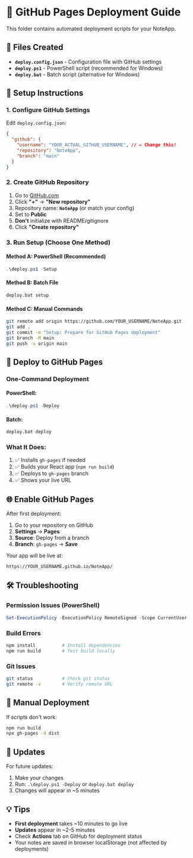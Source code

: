 # 🚀 GitHub Pages Deployment Guide

This folder contains automated deployment scripts for your NoteApp.

## 📁 Files Created

- **`deploy.config.json`** - Configuration file with GitHub settings
- **`deploy.ps1`** - PowerShell script (recommended for Windows)
- **`deploy.bat`** - Batch script (alternative for Windows)

## 🔧 Setup Instructions

### 1. Configure GitHub Settings

Edit `deploy.config.json`:

```json
{
  "github": {
    "username": "YOUR_ACTUAL_GITHUB_USERNAME", // ← Change this!
    "repository": "NoteApp",
    "branch": "main"
  }
}
```

### 2. Create GitHub Repository

1. Go to [GitHub.com](https://github.com)
2. Click **"+"** → **"New repository"**
3. Repository name: **`NoteApp`** (or match your config)
4. Set to **Public**
5. **Don't** initialize with README/gitignore
6. Click **"Create repository"**

### 3. Run Setup (Choose One Method)

#### Method A: PowerShell (Recommended)

```powershell
.\deploy.ps1 -Setup
```

#### Method B: Batch File

```cmd
deploy.bat setup
```

#### Method C: Manual Commands

```bash
git remote add origin https://github.com/YOUR_USERNAME/NoteApp.git
git add .
git commit -m "Setup: Prepare for GitHub Pages deployment"
git branch -M main
git push -u origin main
```

## 🚀 Deploy to GitHub Pages

### One-Command Deployment

#### PowerShell:

```powershell
.\deploy.ps1 -Deploy
```

#### Batch:

```cmd
deploy.bat deploy
```

### What It Does:

1. ✅ Installs `gh-pages` if needed
2. ✅ Builds your React app (`npm run build`)
3. ✅ Deploys to `gh-pages` branch
4. ✅ Shows your live URL

## 🌐 Enable GitHub Pages

After first deployment:

1. Go to your repository on GitHub
2. **Settings** → **Pages**
3. **Source**: Deploy from a branch
4. **Branch**: `gh-pages` → **Save**

Your app will be live at:

```
https://YOUR_USERNAME.github.io/NoteApp/
```

## 🛠️ Troubleshooting

### Permission Issues (PowerShell)

```powershell
Set-ExecutionPolicy -ExecutionPolicy RemoteSigned -Scope CurrentUser
```

### Build Errors

```bash
npm install          # Install dependencies
npm run build        # Test build locally
```

### Git Issues

```bash
git status           # Check git status
git remote -v        # Verify remote URL
```

## 📝 Manual Deployment

If scripts don't work:

```bash
npm run build
npx gh-pages -d dist
```

## 🔄 Updates

For future updates:

1. Make your changes
2. Run: `.\deploy.ps1 -Deploy` or `deploy.bat deploy`
3. Changes will appear in ~5 minutes

## 💡 Tips

- **First deployment** takes ~10 minutes to go live
- **Updates** appear in ~2-5 minutes
- Check **Actions** tab on GitHub for deployment status
- Your notes are saved in browser localStorage (not affected by deployments)

